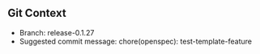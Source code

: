 ## Git Context

- Branch: release-0.1.27
- Suggested commit message: chore(openspec): test-template-feature
